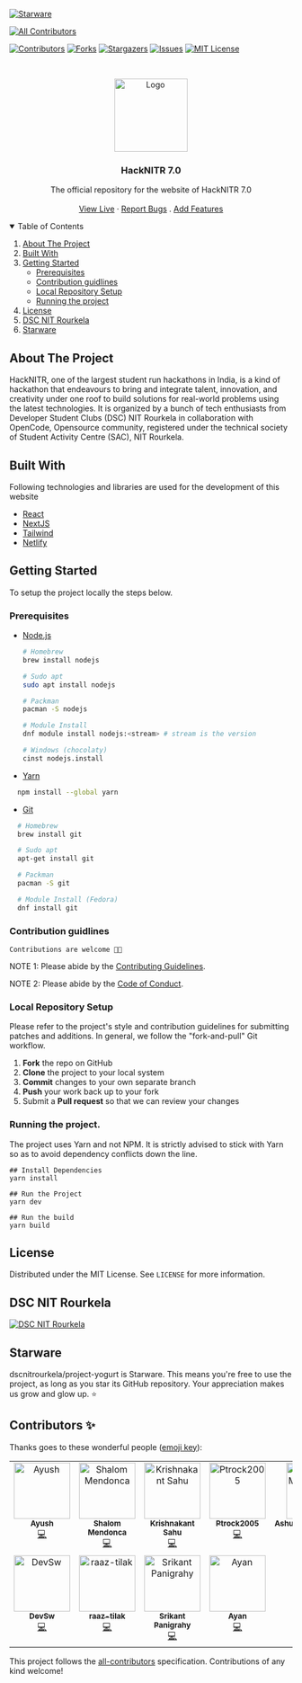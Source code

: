 [![Starware](https://img.shields.io/badge/Starware-⭐-black?labelColor=f9b00d)](https://github.com/zepfietje/starware)

<!-- ALL-CONTRIBUTORS-BADGE:START - Do not remove or modify this section -->
[![All Contributors](https://img.shields.io/badge/all_contributors-11-orange.svg?style=flat-square)](#contributors-)
<!-- ALL-CONTRIBUTORS-BADGE:END -->

[![Contributors][contributors-shield]][contributors-url]
[![Forks][forks-shield]][forks-url]
[![Stargazers][stars-shield]][stars-url]
[![Issues][issues-shield]][issues-url]
[![MIT License][license-shield]][license-url]

<br />
<p align="center">
  <a href="https://github.com/dscnitrourkela/project-yogurt">
    <img src="public/logo.png" alt="Logo" width="130">
  </a>

  <h3 align="center">HackNITR 7.0</h3>

  <p align="center">
    The official repository for the website of HackNITR 7.0
    <br />
    <br />
    <a href="https://hacknitr.com">View Live</a>
    ·
    <a href="https://github.com/dscnitrourkela/project-yogurt/issues">Report Bugs</a>
    .
    <a href="https://github.com/dscnitrourkela/project-yogurt/issues">Add Features</a>
  </p>
</p>

<!-- TABLE OF CONTENTS -->
<details open="open">
  <summary>Table of Contents</summary>
  <ol>
    <li>
      <a href="#about-the-project">About The Project</a>
      <ul>
      </ul>
        <li><a href="#built-with">Built With</a></li>
    </li>
    <li>
      <a href="#getting-started">Getting Started</a>
      <ul>
        <li><a href="#prerequisites">Prerequisites</a></li>
        <li><a href="#contribution-guidlines">Contribution guidlines</a></li>
        <li><a href="#local-repository-setup">Local Repository Setup</a></li>
        <li><a href="#running-the-project">Running the project</a></li>
      </ul>
    </li>
    <li><a href="#license">License</a></li>
    <li><a href="#dsc-nit-rourkela">DSC NIT Rourkela</a></li>
    <li><a href="#starware">Starware</a></li>
  </ol>
</details>

## About The Project

HackNITR, one of the largest student run hackathons in India, is a kind of hackathon that endeavours to bring and integrate talent, innovation, and creativity under one roof to build solutions for real-world problems using the latest technologies. It is organized by a bunch of tech enthusiasts from Developer Student Clubs (DSC) NIT Rourkela in collaboration with OpenCode, Opensource community, registered under the technical society of Student Activity Centre (SAC), NIT Rourkela.

## Built With

Following technologies and libraries are used for the development of this website

- [React]()
- [NextJS]()
- [Tailwind]()
- [Netlify]()

## Getting Started

To setup the project locally the steps below.

### Prerequisites

- [Node.js](https://nodejs.org/en/download/)

  ```sh
  # Homebrew
  brew install nodejs

  # Sudo apt
  sudo apt install nodejs

  # Packman
  pacman -S nodejs

  # Module Install
  dnf module install nodejs:<stream> # stream is the version

  # Windows (chocolaty)
  cinst nodejs.install

  ```

- [Yarn](https://classic.yarnpkg.com/en/docs/install/)

```sh
  npm install --global yarn
```

- [Git](https://git-scm.com/downloads)

```sh
  # Homebrew
  brew install git

  # Sudo apt
  apt-get install git

  # Packman
  pacman -S git

  # Module Install (Fedora)
  dnf install git

```

### Contribution guidlines

`Contributions are welcome 🎉🎉`

NOTE 1: Please abide by the [Contributing Guidelines][contributing-guidelines].

NOTE 2: Please abide by the [Code of Conduct][code-of-conduct].

### Local Repository Setup

Please refer to the project's style and contribution guidelines for submitting patches and additions. In general, we follow the "fork-and-pull" Git workflow.

1.  **Fork** the repo on GitHub
2.  **Clone** the project to your local system
3.  **Commit** changes to your own separate branch
4.  **Push** your work back up to your fork
5.  Submit a **Pull request** so that we can review your changes

### Running the project.

The project uses Yarn and not NPM. It is strictly advised to stick with Yarn so as to avoid dependency conflicts down the line.

```
## Install Dependencies
yarn install

## Run the Project
yarn dev

## Run the build
yarn build

```

## License

Distributed under the MIT License. See `LICENSE` for more information.

## DSC NIT Rourkela

[![DSC NIT Rourkela][dsc-nitrourkela]](https://dscnitrourkela.org)

## Starware

dscnitrourkela/project-yogurt is Starware.
This means you're free to use the project, as long as you star its GitHub repository.
Your appreciation makes us grow and glow up. ⭐

<!-- MARKDOWN LINKS & IMAGES -->
<!-- https://www.markdownguide.org/basic-syntax/#reference-style-links -->

[contributors-shield]: https://img.shields.io/github/contributors/dscnitrourkela/project-yogurt?style=for-the-badge
[contributors-url]: https://github.com/dscnitrourkela/project-yogurt/graphs/contributors
[forks-shield]: https://img.shields.io/github/forks/dscnitrourkela/project-yogurt?style=for-the-badge
[forks-url]: https://github.com/dscnitrourkela/project-yogurt/network/members
[stars-shield]: https://img.shields.io/github/stars/dscnitrourkela/project-yogurt?style=for-the-badge
[stars-url]: https://github.com/dscnitrourkela/project-yogurt/stargazers
[issues-shield]: https://img.shields.io/github/issues/dscnitrourkela/project-yogurt?style=for-the-badge
[issues-url]: https://github.com/dscnitrourkela/project-yogurt/issues
[license-shield]: https://img.shields.io/github/license/dscnitrourkela/project-yogurt?style=for-the-badge
[license-url]: ./LICENSE
[dsc-nitrourkela]: public/repoCover.png
[code-of-conduct]: ./CODE_OF_CONDUCT.md
[contributing-guidelines]: ./CONTRIBUTING.md

## Contributors ✨

Thanks goes to these wonderful people ([emoji key](https://allcontributors.org/docs/en/emoji-key)):

<!-- ALL-CONTRIBUTORS-LIST:START - Do not remove or modify this section -->
<!-- prettier-ignore-start -->
<!-- markdownlint-disable -->
<table>
  <tbody>
    <tr>
      <td align="center" valign="top" width="14.28%"><a href="https://ayussh.vercel.app/"><img src="https://avatars.githubusercontent.com/u/135319056?v=4?s=100" width="100px;" alt="Ayush"/><br /><sub><b>Ayush</b></sub></a><br /><a href="https://github.com/dscnitrourkela/project-yogurt/commits?author=ayussh-2" title="Code">💻</a></td>
      <td align="center" valign="top" width="14.28%"><a href="https://github.com/mshalom27"><img src="https://avatars.githubusercontent.com/u/179662248?v=4?s=100" width="100px;" alt="Shalom Mendonca"/><br /><sub><b>Shalom Mendonca</b></sub></a><br /><a href="https://github.com/dscnitrourkela/project-yogurt/commits?author=mshalom27" title="Code">💻</a></td>
      <td align="center" valign="top" width="14.28%"><a href="https://github.com/Amphere1"><img src="https://avatars.githubusercontent.com/u/185503757?v=4?s=100" width="100px;" alt="Krishnakant Sahu"/><br /><sub><b>Krishnakant Sahu</b></sub></a><br /><a href="https://github.com/dscnitrourkela/project-yogurt/commits?author=Amphere1" title="Code">💻</a></td>
      <td align="center" valign="top" width="14.28%"><a href="https://pratyush-portfolio.vercel.app/"><img src="https://avatars.githubusercontent.com/u/175925778?v=4?s=100" width="100px;" alt="Ptrock2005"/><br /><sub><b>Ptrock2005</b></sub></a><br /><a href="https://github.com/dscnitrourkela/project-yogurt/commits?author=PratyushPanda2005" title="Code">💻</a></td>
      <td align="center" valign="top" width="14.28%"><a href="https://github.com/AshutoshMishra1615"><img src="https://avatars.githubusercontent.com/u/135343059?v=4?s=100" width="100px;" alt="AshutoshMishra1615"/><br /><sub><b>AshutoshMishra1615</b></sub></a><br /><a href="https://github.com/dscnitrourkela/project-yogurt/commits?author=AshutoshMishra1615" title="Code">💻</a></td>
      <td align="center" valign="top" width="14.28%"><a href="https://github.com/AishwaryJhunjhunwala"><img src="https://avatars.githubusercontent.com/u/195850165?v=4?s=100" width="100px;" alt="AishwaryJhunjhunwala"/><br /><sub><b>AishwaryJhunjhunwala</b></sub></a><br /><a href="https://github.com/dscnitrourkela/project-yogurt/commits?author=AishwaryJhunjhunwala" title="Code">💻</a></td>
      <td align="center" valign="top" width="14.28%"><a href="https://github.com/HIMANSHU6001"><img src="https://avatars.githubusercontent.com/u/92459082?v=4?s=100" width="100px;" alt="Himanshu Kaushik"/><br /><sub><b>Himanshu Kaushik</b></sub></a><br /><a href="https://github.com/dscnitrourkela/project-yogurt/commits?author=HIMANSHU6001" title="Code">💻</a></td>
    </tr>
    <tr>
      <td align="center" valign="top" width="14.28%"><a href="https://github.com/devsw-prayas"><img src="https://avatars.githubusercontent.com/u/64429051?v=4?s=100" width="100px;" alt="DevSw"/><br /><sub><b>DevSw</b></sub></a><br /><a href="https://github.com/dscnitrourkela/project-yogurt/commits?author=devsw-prayas" title="Code">💻</a></td>
      <td align="center" valign="top" width="14.28%"><a href="https://github.com/raaz-tilak"><img src="https://avatars.githubusercontent.com/u/221827602?v=4?s=100" width="100px;" alt="raaz-tilak"/><br /><sub><b>raaz-tilak</b></sub></a><br /><a href="https://github.com/dscnitrourkela/project-yogurt/commits?author=raaz-tilak" title="Code">💻</a></td>
      <td align="center" valign="top" width="14.28%"><a href="https://github.com/srikant3691"><img src="https://avatars.githubusercontent.com/u/180011583?v=4?s=100" width="100px;" alt="Srikant Panigrahy"/><br /><sub><b>Srikant Panigrahy</b></sub></a><br /><a href="https://github.com/dscnitrourkela/project-yogurt/commits?author=srikant3691" title="Code">💻</a></td>
      <td align="center" valign="top" width="14.28%"><a href="https://portfolioscyy.netlify.app/playground"><img src="https://avatars.githubusercontent.com/u/180634057?v=4?s=100" width="100px;" alt="Ayan"/><br /><sub><b>Ayan</b></sub></a><br /><a href="https://github.com/dscnitrourkela/project-yogurt/commits?author=AYANscyy2" title="Code">💻</a></td>
    </tr>
  </tbody>
</table>

<!-- markdownlint-restore -->
<!-- prettier-ignore-end -->

<!-- ALL-CONTRIBUTORS-LIST:END -->

This project follows the [all-contributors](https://github.com/all-contributors/all-contributors) specification. Contributions of any kind welcome!

